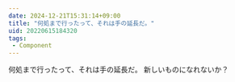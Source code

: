 ```yaml
---
date: 2024-12-21T15:31:14+09:00
title: "何処まで行ったって、それは手の延長だ。"
uid: 20220615184320
tags:
 - Component
---
```


何処まで行ったって、それは手の延長だ。
新しいものになれないか？